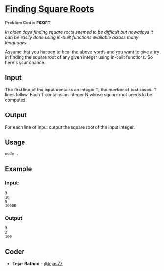 
# [Finding Square Roots](https://www.codechef.com/problems/FSQRT)
Problem Code: **FSQRT**

_In olden days finding square roots seemed to be difficult but nowadays it can be easily done using in-built functions available across many languages ._

Assume that you happen to hear the above words and you want to give a try in finding the square root of any given integer using in-built functions. So here's your chance.

## Input

The first line of the input contains an integer T, the number of test cases. T lines follow. Each T contains an integer N whose square root needs to be computed.

## Output

For each line of input output the square root of the input integer.

## Usage
```sh
node .
```
## Example
### Input:
```
3
10
5
10000
```
### Output:
```
3
2
100
```

## Coder

* **Tejas Rathod** - [@tejas77](https://github.com/tejas77)
